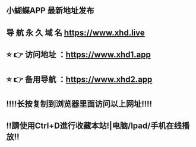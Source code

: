 ## 小蝴蝶APP 最新地址发布 
## 导 航 永 久 域 名 https://www.xhd.live
## ⭐️ 👉 访问地址 ：https://www.xhd1.app
## ⭐️ 👉 备用导航 ：https://www.xhd2.app

## ‼️‼️长按复制到浏览器里面访问以上网址‼️‼️ 
## ‼️請使用Ctrl+D進行收藏本站!|电脑/Ipad/手机在线播放‼️  
